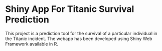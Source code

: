 # Shiny App For Titanic Survival Prediction

This project is a prediction tool for the survival of a particular individual in the Titanic incident. The webapp has been developed using Shiny Web Framework available in R.
